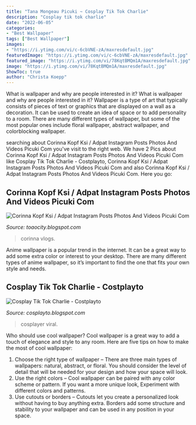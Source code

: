 ```yaml
---
title: "Tana Mongeau Picuki ~ Cosplay Tik Tok Charlie"
description: "Cosplay tik tok charlie"
date: "2022-06-05"
categories:
- "Best Wallpaper"
tags: ["Best Wallpaper"]
images:
- "https://i.ytimg.com/vi/c-6cbVNE-zA/maxresdefault.jpg"
featuredImage: "https://i.ytimg.com/vi/c-6cbVNE-zA/maxresdefault.jpg"
featured_image: "https://i.ytimg.com/vi/78KqtBMQm1A/maxresdefault.jpg"
image: "https://i.ytimg.com/vi/78KqtBMQm1A/maxresdefault.jpg"
ShowToc: true
author: "Christa Koepp"
---
```



What is wallpaper and why are people interested in it?
What is wallpaper and why are people interested in it?
Wallpaper is a type of art that typically consists of pieces of text or graphics that are displayed on a wall as a decoration. It can be used to create an idea of space or to add personality to a room. There are many different types of wallpaper, but some of the most popular ones include floral wallpaper, abstract wallpaper, and colorblocking wallpaper.

	

		
searching about Corinna Kopf Ksi / Adpat Instagram Posts Photos And Videos Picuki Com you've visit to the right web. We have 2 Pics about Corinna Kopf Ksi / Adpat Instagram Posts Photos And Videos Picuki Com like Cosplay Tik Tok Charlie - Costplayto, Corinna Kopf Ksi / Adpat Instagram Posts Photos And Videos Picuki Com and also Corinna Kopf Ksi / Adpat Instagram Posts Photos And Videos Picuki Com. Here you go:
		
    
## Corinna Kopf Ksi / Adpat Instagram Posts Photos And Videos Picuki Com

<img loading=lazy src="https://i.ytimg.com/vi/78KqtBMQm1A/maxresdefault.jpg" onerror="this.onerror=null;this.src='https://tse1.mm.bing.net/th?id=OIP.uoISeao79RYBOiwupiGbyQHaEK&amp;pid=15.1';" alt="Corinna Kopf Ksi / Adpat Instagram Posts Photos And Videos Picuki Com">

_Source: toaocity.blogspot.com_

>corinna vlogs. 

	

Anime wallpaper is a popular trend in the internet. It can be a great way to add some extra color or interest to your desktop. There are many different types of anime wallpaper, so it’s important to find the one that fits your own style and needs.

    
## Cosplay Tik Tok Charlie - Costplayto

<img loading=lazy src="https://i.ytimg.com/vi/c-6cbVNE-zA/maxresdefault.jpg" onerror="this.onerror=null;this.src='https://tse3.mm.bing.net/th?id=OIP.9TgdJ5OMo8JUbM09GDOHVwHaEK&amp;pid=15.1';" alt="Cosplay Tik Tok Charlie - Costplayto">

_Source: cosplayto.blogspot.com_

>cosplayer viral. 

	

Who should use cool wallpaper?
Cool wallpaper is a great way to add a touch of elegance and style to any room. Here are five tips on how to make the most of cool wallpaper: 
1) Choose the right type of wallpaper – There are three main types of wallpapers: natural, abstract, or floral. You should consider the level of detail that will be needed for your design and how your space will look. 
2) Use the right colors – Cool wallpaper can be paired with any color scheme or pattern. If you want a more unique look, Experiment with different colors and patterns. 
3) Use cutouts or borders – Cutouts let you create a personalized look without having to buy anything extra. Borders add some structure and stability to your wallpaper and can be used in any position in your space.

